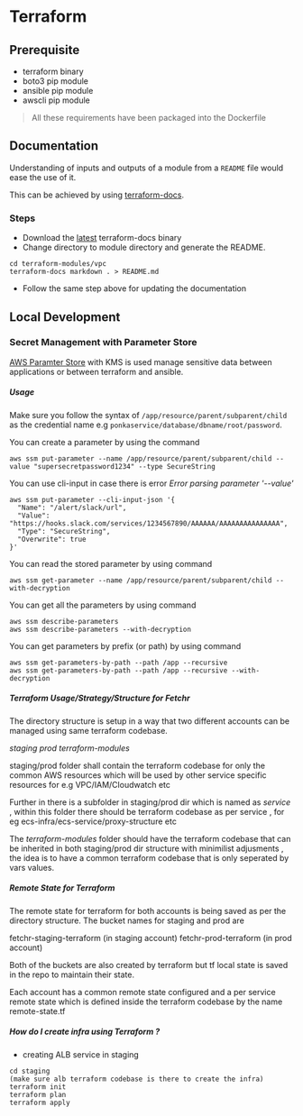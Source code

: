 # Terraform

## Prerequisite



* terraform binary
* boto3 pip module
* ansible pip module
* awscli pip module
> All these requirements have been packaged into the Dockerfile

## Documentation

Understanding of inputs and outputs of a module from a `README` file would ease the use of it.

This can be achieved by using [terraform-docs](https://github.com/segmentio/terraform-docs).

### Steps

* Download the [latest](https://github.com/segmentio/terraform-docs/releases) terraform-docs binary
* Change directory to module directory and generate the README.

```
cd terraform-modules/vpc
terraform-docs markdown . > README.md
```

* Follow the same step above for updating the documentation


## Local Development

### Secret Management with Parameter Store

[AWS Paramter Store](https://docs.aws.amazon.com/kms/latest/developerguide/services-parameter-store.html) with KMS is used manage sensitive data between applications or between terraform and ansible.

##### Usage

Make sure you follow the syntax of `/app/resource/parent/subparent/child` as the credential name e.g `ponkaservice/database/dbname/root/password`.

You can create a parameter by using the command 
```
aws ssm put-parameter --name /app/resource/parent/subparent/child --value "supersecretpassword1234" --type SecureString
```

You can use cli-input in case there is error *Error parsing parameter '--value'*
```
aws ssm put-parameter --cli-input-json '{
  "Name": "/alert/slack/url",
  "Value": "https://hooks.slack.com/services/1234567890/AAAAAA/AAAAAAAAAAAAAAA",
  "Type": "SecureString",
  "Overwrite": true
}'
```

You can read the stored parameter by using command

```
aws ssm get-parameter --name /app/resource/parent/subparent/child --with-decryption
```

You can get all the parameters by using command
```
aws ssm describe-parameters
aws ssm describe-parameters --with-decryption
```

You can get parameters by prefix (or path) by using command
```
aws ssm get-parameters-by-path --path /app --recursive
aws ssm get-parameters-by-path --path /app --recursive --with-decryption
```

##### Terraform Usage/Strategy/Structure for Fetchr

The directory structure is setup in a way that two different accounts can be managed using same terraform codebase. 


*staging*
*prod*
*terraform-modules*

staging/prod folder shall contain the terraform codebase for only the common AWS resources which will be used by other service specific resources for e.g VPC/IAM/Cloudwatch etc 

Further in there is a subfolder in staging/prod dir which is named as *service* , within this folder there should be terraform codebase as per service , for eg ecs-infra/ecs-service/proxy-structure etc 

The *terraform-modules* folder should have the terraform codebase that can be inherited in both staging/prod dir structure with minimilist adjusments , the idea is to have a common terraform codebase that is only seperated by vars values. 

##### Remote State for Terraform

The remote state for terraform for both accounts is being saved as per the directory structure. The bucket names for staging and prod are 

fetchr-staging-terraform (in staging account)
fetchr-prod-terraform (in prod account)

Both of the buckets are also created by terraform but tf local state is saved in the repo to maintain their state. 

Each account has a common remote state configured and a per service remote state which is defined inside the terraform codebase by the name remote-state.tf 

##### How do I create infra using Terraform ? 

* creating ALB service in staging
```
cd staging
(make sure alb terraform codebase is there to create the infra)
terraform init
terraform plan
terraform apply
```
